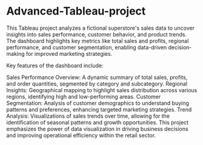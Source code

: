 # Advanced-Tableau-project
This Tableau project analyzes a fictional superstore's sales data to uncover insights into sales performance, customer behavior, and product trends. The dashboard highlights key metrics like total sales and profits, regional performance, and customer segmentation, enabling data-driven decision-making for improved marketing strategies.

Key features of the dashboard include:

Sales Performance Overview: A dynamic summary of total sales, profits, and order quantities, segmented by category and subcategory.
Regional Insights: Geographical mapping to highlight sales distribution across various regions, identifying high and low-performing areas.
Customer Segmentation: Analysis of customer demographics to understand buying patterns and preferences, enhancing targeted marketing strategies.
Trend Analysis: Visualizations of sales trends over time, allowing for the identification of seasonal patterns and growth opportunities.
This project emphasizes the power of data visualization in driving business decisions and improving operational efficiency within the retail sector.
